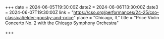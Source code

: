+++ date = 2024-06-05T19:30:00Z 
date2 = 2024-06-06T13:30:00Z
date3 = 2024-06-07T19:30:00Z
link = "https://cso.org/performances/24-25/cso-classical/elder-goosby-and-price"
place = "Chicago, IL"
title = "Price Violin Concerto No. 2 with the Chicago Symphony Orchestra"

+++
